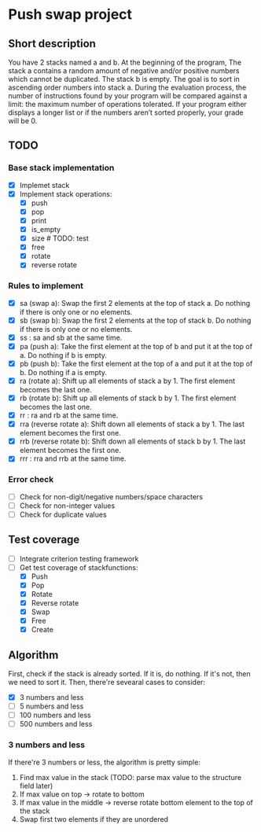 # Push swap project

## Short description

You have 2 stacks named a and b.
At the beginning of the program, The stack a contains a random amount of negative and/or positive numbers which cannot be duplicated. The stack b is empty. The goal is to sort in ascending order numbers into stack a. During the evaluation process, the number of instructions found by your program will be compared against a limit: the maximum number of operations tolerated. If your program either displays a longer list or if the numbers aren’t sorted properly, your grade will be 0.

## TODO

### Base stack implementation

- [x] Implemet stack
- [x] Implement stack operations:
  - [x] push
  - [x] pop
  - [x] print
  - [x] is_empty
  - [x] size # TODO: test
  - [x] free
  - [x] rotate
  - [x] reverse rotate

### Rules to implement

- [x] sa (swap a): Swap the first 2 elements at the top of stack a. Do nothing if there is only one or no elements.
- [x] sb (swap b): Swap the first 2 elements at the top of stack b. Do nothing if there is only one or no elements.
- [x] ss : sa and sb at the same time.
- [x] pa (push a): Take the first element at the top of b and put it at the top of a. Do nothing if b is empty.
- [x] pb (push b): Take the first element at the top of a and put it at the top of b. Do nothing if a is empty.
- [x] ra (rotate a): Shift up all elements of stack a by 1. The first element becomes the last one.
- [x] rb (rotate b): Shift up all elements of stack b by 1. The first element becomes the last one.
- [x] rr : ra and rb at the same time.
- [x] rra (reverse rotate a): Shift down all elements of stack a by 1. The last element becomes the first one.
- [x] rrb (reverse rotate b): Shift down all elements of stack b by 1. The last element becomes the first one.
- [x] rrr : rra and rrb at the same time.

### Error check

- [ ] Check for non-digit/negative numbers/space characters
- [ ] Check for non-integer values
- [ ] Check for duplicate values

## Test coverage

- [ ] Integrate criterion testing framework
- [ ] Get test coverage of stackfunctions:
  - [x] Push
  - [x] Pop
  - [x] Rotate
  - [x] Reverse rotate
  - [x] Swap
  - [x] Free
  - [x] Create

## Algorithm

First, check if the stack is already sorted. If it is, do nothing. If it's not, then we need to sort it.
Then, there're sevearal cases to consider:

- [x] 3 numbers and less
- [ ] 5 numbers and less
- [ ] 100 numbers and less
- [ ] 500 numbers and less

### 3 numbers and less

If there're 3 numbers or less, the algorithm is pretty simple:

1. Find max value in the stack (TODO: parse max value to the structure field later)
2. If max value on top -> rotate to bottom
3. If max value in the middle -> reverse rotate bottom element to the top of the stack
4. Swap first two elements if they are unordered
